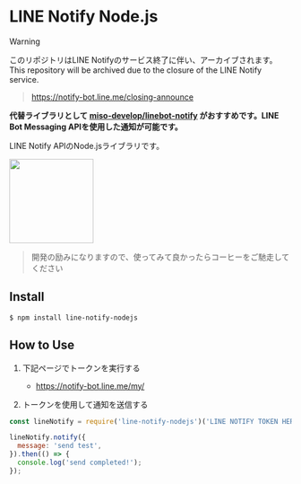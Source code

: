 # LINE Notify Node.js

> [!WARNING]
> このリポジトリはLINE Notifyのサービス終了に伴い、アーカイブされます。  
> This repository will be archived due to the closure of the LINE Notify service.
> 
> > https://notify-bot.line.me/closing-announce
>
> **代替ライブラリとして [miso-develop/linebot-notify](https://github.com/miso-develop/linebot-notify) がおすすめです。LINE Bot Messaging APIを使用した通知が可能です。**

LINE Notify APIのNode.jsライブラリです。


<a href="https://www.buymeacoffee.com/mitsuoka0423"><img src="https://img.buymeacoffee.com/button-api/?text=Buy me a coffee&emoji=☕&slug=mitsuoka0423&button_colour=FFDD00&font_colour=000000&font_family=Cookie&outline_colour=000000&coffee_colour=ffffff" width="150px" /></a>
>
> 開発の励みになりますので、使ってみて良かったらコーヒーをご馳走してください

## Install

```
$ npm install line-notify-nodejs
```

## How to Use

1. 下記ページでトークンを実行する
    - https://notify-bot.line.me/my/

2. トークンを使用して通知を送信する

```javascript
const lineNotify = require('line-notify-nodejs')('LINE NOTIFY TOKEN HERE');

lineNotify.notify({
  message: 'send test',
}).then(() => {
  console.log('send completed!');
});
```
